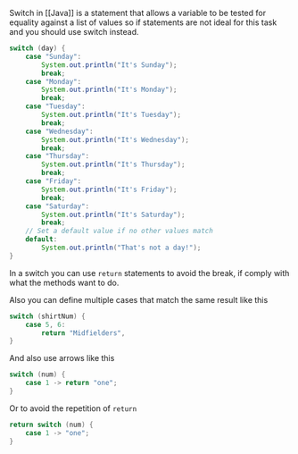 
Switch in [[Java]] is a statement that allows a variable to be tested for equality against a list of values so if statements are not ideal for this task and you should use switch instead.

```java
switch (day) {
	case "Sunday":
		System.out.println("It's Sunday");
		break;
	case "Monday":
		System.out.println("It's Monday");
		break;
	case "Tuesday":
		System.out.println("It's Tuesday");
		break;
	case "Wednesday":
		System.out.println("It's Wednesday");
		break;
	case "Thursday":
		System.out.println("It's Thursday");
		break;
	case "Friday":
		System.out.println("It's Friday");
		break;
	case "Saturday":
		System.out.println("It's Saturday");
		break;
	// Set a default value if no other values match
	default:
		System.out.println("That's not a day!");
}
```

In a switch you can use ``return`` statements to avoid the break, if comply with what the methods want to do.

Also you can define multiple cases that match the same result like this 
```java
switch (shirtNum) {
	case 5, 6:
		return "Midfielders",
}
```

And also use arrows like this
```java
switch (num) {
	case 1 -> return "one";
}
```

Or to avoid the repetition of ``return``
```java
return switch (num) {
	case 1 -> "one";
}
```
